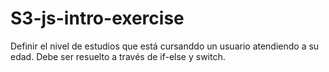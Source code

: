 # S3-js-intro-exercise

Definir el nivel de estudios que está cursanddo un usuario atendiendo a su edad.
Debe ser resuelto a través de if-else y switch.